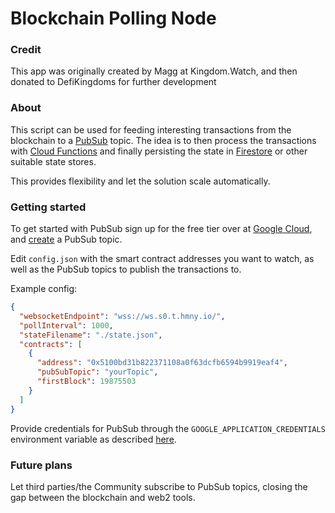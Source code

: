 # Blockchain Polling Node

### Credit
This app was originally created by Magg at Kingdom.Watch, and then donated to DefiKingdoms for further development

### About
This script can be used for feeding interesting transactions from the blockchain to a 
[PubSub](https://cloud.google.com/pubsub) topic. The idea is to then process the transactions with 
[Cloud Functions](https://cloud.google.com/functions) and finally persisting the state in
[Firestore](https://cloud.google.com/firestore) or other suitable state stores.

This provides flexibility and let the solution scale automatically. 


### Getting started
To get started with PubSub sign up for the free tier over at [Google Cloud](https://cloud.google.com), and 
[create](https://console.cloud.google.com/cloudpubsub/topic/) a PubSub topic.

Edit `config.json` with the smart contract addresses you want to watch, as well as the PubSub topics to publish the 
transactions to.

Example config:
```json
{
  "websocketEndpoint": "wss://ws.s0.t.hmny.io/",
  "pollInterval": 1000,
  "stateFilename": "./state.json",
  "contracts": [
    {
      "address": "0x5100bd31b822371108a0f63dcfb6594b9919eaf4",
      "pubSubTopic": "yourTopic",
      "firstBlock": 19875503
    }
  ]
}
```

Provide credentials for PubSub through the `GOOGLE_APPLICATION_CREDENTIALS` environment variable as described 
[here](https://cloud.google.com/pubsub/docs/reference/libraries#client-libraries-install-nodejs).

### Future plans
Let third parties/the Community subscribe to PubSub topics, closing the gap between the blockchain and web2 tools.
